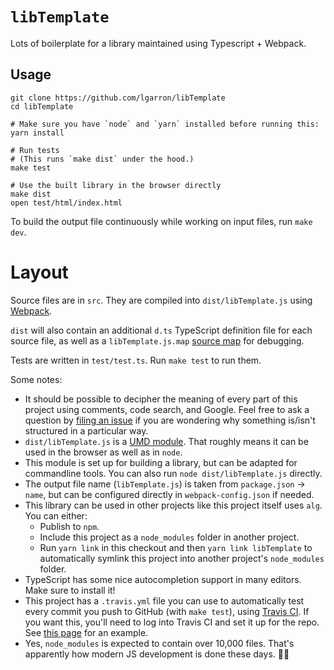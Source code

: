 # `libTemplate`

Lots of boilerplate for a library maintained using Typescript + Webpack.

## Usage
    
    git clone https://github.com/lgarron/libTemplate
    cd libTemplate

    # Make sure you have `node` and `yarn` installed before running this:
    yarn install

    # Run tests
    # (This runs `make dist` under the hood.)
    make test

    # Use the built library in the browser directly
    make dist
    open test/html/index.html

To build the output file continuously while working on input files, run `make dev`.

# Layout

Source files are in `src`. They are compiled into `dist/libTemplate.js` using [Webpack](https://webpack.js.org/).

`dist` will also contain an additional `d.ts` TypeScript definition file for each source file, as well as a `libTemplate.js.map` [source map](https://www.html5rocks.com/en/tutorials/developertools/sourcemaps/) for debugging.

Tests are written in `test/test.ts`. Run `make test` to run them.

Some notes:

- It should be possible to decipher the meaning of every part of this project using comments, code search, and Google. Feel free to ask a question by [filing an issue](https://github.com/lgarron/libTemplate/issues) if you are wondering why something is/isn't structured in a particular way.
- `dist/libTemplate.js` is a [UMD module](https://github.com/umdjs/umd). That roughly means it can be used in the browser as well as in `node`.
- This module is set up for building a library, but can be adapted for commandline tools. You can also run `node dist/libTemplate.js` directly.
- The output file name (`libTemplate.js`) is taken from `package.json` → `name`, but can be configured directly in `webpack-config.json` if needed.
- This library can be used in other projects like this project itself uses `alg`. You can either:
  - Publish to `npm`.
  - Include this project as a `node_modules` folder in another project.
  - Run `yarn link` in this checkout and then `yarn link libTemplate` to automatically symlink this project into another project's `node_modules` folder.
- TypeScript has some nice autocompletion support in many editors. Make sure to install it!
- This project has a `.travis.yml` file you can use to automatically test every commit you push to GitHub (with `make test`), using [Travis CI](https://travis-ci.org/). If you want this, you'll need to log into Travis CI and set it up for the repo. See [this page](https://travis-ci.org/lgarron/libTemplate) for an example.
- Yes, `node_modules` is expected to contain over 10,000 files. That's apparently how modern JS development is done these days. 🤷‍♀️
